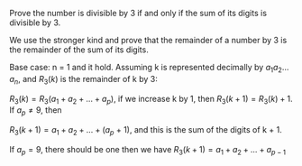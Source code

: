 Prove the number is divisible by 3 if and only if the sum of its digits is divisible by 3. 

We use the stronger kind and prove that the remainder of a number by 3 is the remainder of the sum of its digits. 

Base case: n = 1 and it hold.
Assuming k is represented decimally by $a_1a_2 \dots a_n$, and $R_3(k)$ is the remainder of k by 3:

$R_3(k) = R_3(a_1 + a_2 + \dots + a_p$), 
if we increase k by 1, then $R_3(k+1) = R_3(k) + 1$. If $a_p \neq 9$, then 

$R_3(k+1) = a_1 + a_2 + \dots + (a_p$ + 1), and this is the sum of the digits of k + 1. 

If $a_p = 9$, there should be one then we have $R_3(k+1) = a_1 + a_2 + \dots + a_{p-1}$

